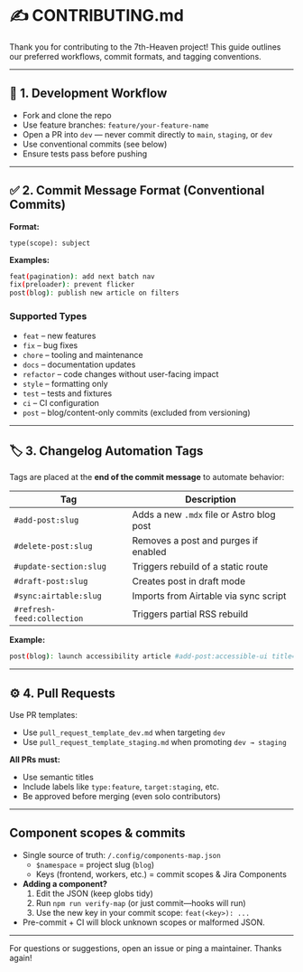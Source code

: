 # ✍️ CONTRIBUTING.md

Thank you for contributing to the 7th-Heaven project!
This guide outlines our preferred workflows, commit formats, and tagging conventions.

---

## 🧪 1. Development Workflow

- Fork and clone the repo
- Use feature branches: `feature/your-feature-name`
- Open a PR into `dev` — never commit directly to `main`, `staging`, or `dev`
- Use conventional commits (see below)
- Ensure tests pass before pushing

---

## ✅ 2. Commit Message Format (Conventional Commits)

**Format:**
```
type(scope): subject
```

**Examples:**
```bash
feat(pagination): add next batch nav
fix(preloader): prevent flicker
post(blog): publish new article on filters
```

### Supported Types
- `feat` – new features
- `fix` – bug fixes
- `chore` – tooling and maintenance
- `docs` – documentation updates
- `refactor` – code changes without user-facing impact
- `style` – formatting only
- `test` – tests and fixtures
- `ci` – CI configuration
- `post` – blog/content-only commits (excluded from versioning)

---

## 🏷️ 3. Changelog Automation Tags

Tags are placed at the **end of the commit message** to automate behavior:

| Tag                        | Description                               |
| -------------------------- | ----------------------------------------- |
| `#add-post:slug`           | Adds a new `.mdx` file or Astro blog post |
| `#delete-post:slug`        | Removes a post and purges if enabled      |
| `#update-section:slug`     | Triggers rebuild of a static route        |
| `#draft-post:slug`         | Creates post in draft mode                |
| `#sync:airtable:slug`      | Imports from Airtable via sync script     |
| `#refresh-feed:collection` | Triggers partial RSS rebuild              |

**Example:**
```bash
post(blog): launch accessibility article #add-post:accessible-ui title="Accessible UI" date="2025-04-17"
```

---

## ⚙️ 4. Pull Requests

Use PR templates:
- Use `pull_request_template_dev.md` when targeting `dev`
- Use `pull_request_template_staging.md` when promoting `dev → staging`

**All PRs must:**
- Use semantic titles
- Include labels like `type:feature`, `target:staging`, etc.
- Be approved before merging (even solo contributors)

---

## Component scopes & commits

* Single source of truth: `/.config/components-map.json`
  * `$namespace` = project slug (`blog`)
  * Keys (frontend, workers, etc.) = commit scopes & Jira Components
* **Adding a component?**
  1. Edit the JSON (keep globs tidy)
  2. Run `npm run verify-map` (or just commit—hooks will run)
  3. Use the new key in your commit scope: `feat(<key>): ...`
* Pre-commit + CI will block unknown scopes or malformed JSON.

---

For questions or suggestions, open an issue or ping a maintainer. Thanks again!
